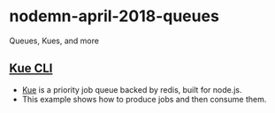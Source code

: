 # nodemn-april-2018-queues
Queues, Kues, and more

## [Kue CLI](https://github.com/Olson3R/nodemn-april-2018-queues/tree/master/kue_cli)
- [Kue](https://github.com/Automattic/kue) is a priority job queue backed by redis, built for node.js.
- This example shows how to produce jobs and then consume them.
